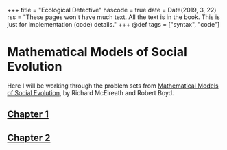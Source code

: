 +++
title = "Ecological Detective"
hascode = true
date = Date(2019, 3, 22)
rss = "These pages won't have much text. All the text is in the book. This is just for implementation (code) details."
+++
@def tags = ["syntax", "code"]

# Mathematical Models of Social Evolution

Here I will be working through the problem sets from  [Mathematical Models of Social Evolution](https://press.uchicago.edu/ucp/books/book/chicago/M/bo4343149.html), by Richard McElreath and Robert Boyd. 



## [Chapter 1](/socialevo/problems-1.pdf)
## [Chapter 2](/socialevo/problems-2.pdf)
